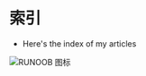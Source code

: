 # 索引
+ Here's the index of my articles

![RUNOOB 图标](https://github.com/bewlief/myrepo/blob/master/it-images/IMG_20180719_1748018.jpg "RUNOOB")
